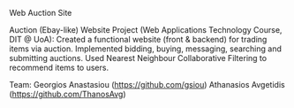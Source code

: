 Web Auction Site

Auction (Ebay-like) Website Project (Web Applications Technology Course, DIT @ UoA): Created a functional website
(front & backend) for trading items via auction. Implemented bidding, buying, messaging, searching and submitting 
auctions. Used Nearest Neighbour Collaborative Filtering to recommend items to users.

Team: Georgios Anastasiou (https://github.com/gsiou) Athanasios Avgetidis (https://github.com/ThanosAvg)
